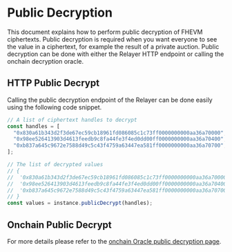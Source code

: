 # Public Decryption

This document explains how to perform public decryption of FHEVM ciphertexts.
Public decryption is required when you want everyone to see the value in a ciphertext, for example the result of a private auction.
Public decryption can be done with either the Relayer HTTP endpoint or calling the onchain decryption oracle.

## HTTP Public Decrypt

Calling the public decryption endpoint of the Relayer can be done easily using the following code snippet.

```ts
// A list of ciphertext handles to decrypt
const handles = [
  "0x830a61b343d2f3de67ec59cb18961fd086085c1c73ff0000000000aa36a70000",
  "0x98ee526413903d4613feedb9c8fa44fe3f4ed0dd00ff0000000000aa36a70400",
  "0xb837a645c9672e7588d49c5c43f4759a63447ea581ff0000000000aa36a70700",
];

// The list of decrypted values
// {
//  '0x830a61b343d2f3de67ec59cb18961fd086085c1c73ff0000000000aa36a70000': true,
//  '0x98ee526413903d4613feedb9c8fa44fe3f4ed0dd00ff0000000000aa36a70400': 242n,
//  '0xb837a645c9672e7588d49c5c43f4759a63447ea581ff0000000000aa36a70700': '0xfC4382C084fCA3f4fB07c3BCDA906C01797595a8'
// }
const values = instance.publicDecrypt(handles);
```

## Onchain Public Decrypt

For more details please refer to the [onchain Oracle public decryption page](https://docs.zama.ai/protocol/solidity-guides/smart-contract/oracle).
